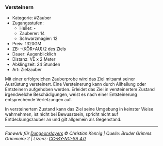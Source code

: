 ### Versteinern

- Kategorie: #Zauber
- Zugangsstufen:
  - Heiler: -
  - Zauberer: 14
  - Schwarzmagier: 12
- Preis: 1320GM
- ZB: -(KÖR+AU)/2 des Ziels
- Dauer: Augenblicklich
- Distanz: VE x 2 Meter
- Abklingzeit: 24 Stunden
- Art: Zielzauber



Mit einer erfolgreichen Zauberprobe wird das Ziel mitsamt seiner Ausrüstung versteinert. Eine Versteinerung kann durch Allheilung oder Entsteinern aufgehoben werden. Erleidet das Ziel in versteinertem Zustand irgendwelche Beschädigungen, weist es nach einer Entsteinerung entsprechende Verletzungen auf.

In versteinertem Zustand kann das Ziel seine Umgebung in keinster Weise wahrnehmen, ist nicht bei Bewusstsein, spricht nicht auf Entdeckungszauber an und gilt allgemein als Gegenstand.

---

_Fanwerk für [Dungeonslayers](https://www.dungeonslayers.net/) © Christian Kennig | Quelle: Bruder Grimms Grimmoire 2 | Lizenz: [CC-BY-NC-SA 4.0](https://creativecommons.org/licenses/by-nc-sa/4.0/deed.de)_
